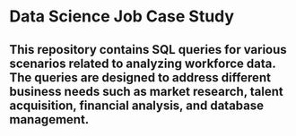 # Data Science Job Case Study

## This repository contains SQL queries for various scenarios related to analyzing workforce data. The queries are designed to address different business needs such as market research, talent acquisition, financial analysis, and database management.

